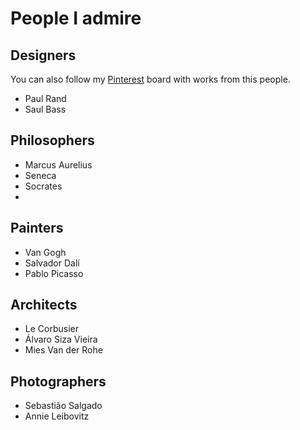 # People I admire

## Designers

You can also follow my [Pinterest](https://www.pinterest.pt/rubrodc/people-i-love/) board with works from this people.

* Paul Rand
* Saul Bass

## Philosophers

* Marcus Aurelius
* Seneca
* Socrates
* 
## Painters

* Van Gogh
* Salvador Dalí
* Pablo Picasso

## Architects

* Le Corbusier
* Álvaro Siza Vieira
* Mies Van der Rohe

## Photographers

* Sebastião Salgado
* Annie Leibovitz

